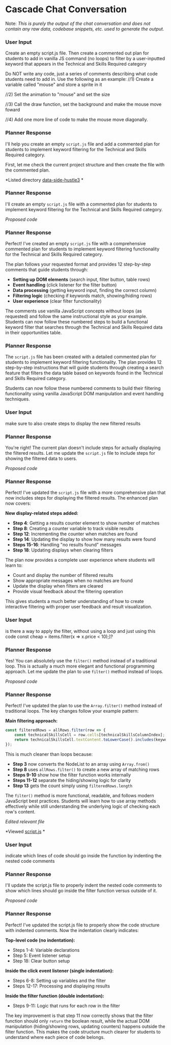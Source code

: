 # Cascade Chat Conversation

  Note: _This is purely the output of the chat conversation and does not contain any raw data, codebase snippets, etc. used to generate the output._

### User Input

Create an empty script.js file. Then create a commented out plan for students to add in vanilla JS command (no loops) to filter by a user-inputted keyword that appears in the Technical and Skills Required category

Do NOT write any code, just a series of comments describing what code students need to add in. Use the following as an example: 
//1) Create a variable called "mouse" and store a sprite in it 

//2) Set the animation to "mouse" and set the size

//3) Call the draw function, set the background and make the mouse move foward

//4) Add one more line of code to make the mouse move diagonally.

### Planner Response

I'll help you create an empty `script.js` file and add a commented plan for students to implement keyword filtering for the Technical and Skills Required category.

First, let me check the current project structure and then create the file with the commented plan.

*Listed directory [data-side-hustle3](file:///Users/emmawingreen/Desktop/tutorial/data-side-hustle3) *

### Planner Response

I'll create an empty `script.js` file with a commented plan for students to implement keyword filtering for the Technical and Skills Required category.

*Proposed code*

### Planner Response

Perfect! I've created an empty `script.js` file with a comprehensive commented plan for students to implement keyword filtering functionality for the Technical and Skills Required category.

The plan follows your requested format and provides 12 step-by-step comments that guide students through:

- **Setting up DOM elements** (search input, filter button, table rows)
- **Event handling** (click listener for the filter button)
- **Data processing** (getting keyword input, finding the correct column)
- **Filtering logic** (checking if keywords match, showing/hiding rows)
- **User experience** (clear filter functionality)

The comments use vanilla JavaScript concepts without loops (as requested) and follow the same instructional style as your example. Students can now follow these numbered steps to build a functional keyword filter that searches through the Technical and Skills Required data in their opportunities table.

### Planner Response

The `script.js` file has been created with a detailed commented plan for students to implement keyword filtering functionality. The plan provides 12 step-by-step instructions that will guide students through creating a search feature that filters the data table based on keywords found in the Technical and Skills Required category.

Students can now follow these numbered comments to build their filtering functionality using vanilla JavaScript DOM manipulation and event handling techniques.

### User Input

make sure to also create steps to display the new filtered results

### Planner Response

You're right! The current plan doesn't include steps for actually displaying the filtered results. Let me update the `script.js` file to include steps for showing the filtered data to users.

*Proposed code*

### Planner Response

Perfect! I've updated the `script.js` file with a more comprehensive plan that now includes steps for displaying the filtered results. The enhanced plan now covers:

**New display-related steps added:**
- **Step 4**: Getting a results counter element to show number of matches
- **Step 8**: Creating a counter variable to track visible results
- **Step 12**: Incrementing the counter when matches are found
- **Step 14**: Updating the display to show how many results were found
- **Steps 15-16**: Handling "no results found" messages
- **Step 18**: Updating displays when clearing filters

The plan now provides a complete user experience where students will learn to:
- Count and display the number of filtered results
- Show appropriate messages when no matches are found
- Update the display when filters are cleared
- Provide visual feedback about the filtering operation

This gives students a much better understanding of how to create interactive filtering with proper user feedback and result visualization.

### User Input

is there a way to apply the filter, without using a loop and just using this code const cheap = items.filter(x => x.price < 10);]?

### Planner Response

Yes! You can absolutely use the `filter()` method instead of a traditional loop. This is actually a much more elegant and functional programming approach. Let me update the plan to use `filter()` method instead of loops.

*Proposed code*

### Planner Response

Perfect! I've updated the plan to use the `Array.filter()` method instead of traditional loops. The key changes follow your example pattern:

**Main filtering approach:**
```javascript
const filteredRows = allRows.filter(row => {
    const technicalSkillsCell = row.cells[technicalSkillsColumnIndex];
    return technicalSkillsCell.textContent.toLowerCase().includes(keyword);
});
```

This is much cleaner than loops because:
- **Step 3** now converts the NodeList to an array using `Array.from()`
- **Step 8** uses `allRows.filter()` to create a new array of matching rows
- **Steps 9-10** show how the filter function works internally
- **Steps 11-12** separate the hiding/showing logic for clarity
- **Step 13** gets the count simply using `filteredRows.length`

The `filter()` method is more functional, readable, and follows modern JavaScript best practices. Students will learn how to use array methods effectively while still understanding the underlying logic of checking each row's content.

*Edited relevant file*

*Viewed [script.js](file:///Users/emmawingreen/Desktop/tutorial/data-side-hustle3/script.js) *

### User Input

indicate which lines of code should go inside the function by indenting the nested code comments

### Planner Response

I'll update the script.js file to properly indent the nested code comments to show which lines should go inside the filter function versus outside of it.

*Proposed code*

### Planner Response

Perfect! I've updated the script.js file to properly show the code structure with indented comments. Now the indentation clearly indicates:

**Top-level code (no indentation):**
- Steps 1-4: Variable declarations
- Step 5: Event listener setup
- Step 18: Clear button setup

**Inside the click event listener (single indentation):**
- Steps 6-8: Setting up variables and the filter
- Steps 12-17: Processing and displaying results

**Inside the filter function (double indentation):**
- Steps 9-11: Logic that runs for each row in the filter

The key improvement is that step 11 now correctly shows that the filter function should only `return` the boolean result, while the actual DOM manipulation (hiding/showing rows, updating counters) happens outside the filter function. This makes the code structure much clearer for students to understand where each piece of code belongs.